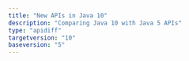 ```yaml
---
title: "New APIs in Java 10"
description: "Comparing Java 10 with Java 5 APIs"
type: "apidiff"
targetversion: "10"
baseversion: "5"
---
```

